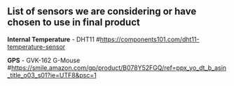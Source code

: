 ## List of sensors we are considering or have chosen to use in final product


**Internal Temperature** - DHT11 #https://components101.com/dht11-temperature-sensor

**GPS** - GVK-162 G-Mouse #https://smile.amazon.com/gp/product/B078Y52FGQ/ref=ppx_yo_dt_b_asin_title_o03_s01?ie=UTF8&psc=1

